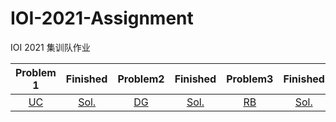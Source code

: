 # IOI-2021-Assignment
IOI 2021 集训队作业

|                     Problem 1                     |      Finished      |                     Problem2                      |      Finished      |                     Problem3                      |      Finished      |
| :-----------------------------------------------: | :----------------: | :-----------------------------------------------: | :----------------: | :-----------------------------------------------: | :----------------: |
| [UC](https://codeforces.com/gym/100269/problem/C) | [Sol.](/01/UC.cpp) | [DG](https://codeforces.com/gym/101471/problem/G) | [Sol.](/01/DG.cpp) | [RB](https://codeforces.com/gym/101142/problem/B) | [Sol.](/01/RB.cpp) |
